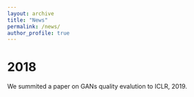 ```yaml
---
layout: archive
title: "News"
permalink: /news/
author_profile: true
---
```

2018
=====
We summited a paper on GANs quality evalution to ICLR, 2019.